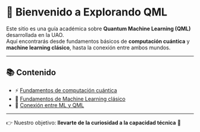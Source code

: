 # 🌌 Bienvenido a **Explorando QML**

Este sitio es una guía académica sobre **Quantum Machine Learning (QML)** desarrollada en la UAO.  
Aquí encontrarás desde fundamentos básicos de **computación cuántica** y **machine learning clásico**, hasta la conexión entre ambos mundos.

---

## 📚 Contenido
- ⚡ [Fundamentos de computación cuántica](computacion_cuantica.md)  
- 🤖 [Fundamentos de Machine Learning clásico](machine_learning.md)  
- 🔗 [Conexión entre ML y QML](conexion_qml.md)  

---

👉 Nuestro objetivo: **llevarte de la curiosidad a la capacidad técnica** 🚀
